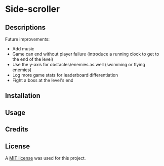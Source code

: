 # Side-scroller

## Descriptions

Future improvements: 
- Add music
- Game can end without player failure (introduce a running clock to get to the end of the level)
- Use the y-axis for obstacles/enemies as well (swimming or flying enemies)
- Log more game stats for leaderboard differentiation
- Fight a boss at the level's end
## Installation

## Usage

## Credits

## License
A [MIT license](https://github.com/Valeriereds/Side-scroller/blob/main/LICENSE) was used for this project.

